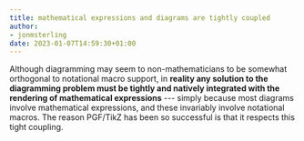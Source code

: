 ```yaml
---
title: mathematical expressions and diagrams are tightly coupled
author:
- jonmsterling
date: 2023-01-07T14:59:30+01:00
---
```


Although diagramming may seem to non-mathematicians to be somewhat orthogonal to notational macro support, in **reality any solution to the diagramming problem must be tightly and natively integrated with the rendering of mathematical expressions** --- simply because most diagrams involve mathematical expressions, and these invariably involve notational macros. The reason PGF/TikZ has been so successful is that it respects this tight coupling.
